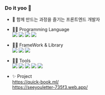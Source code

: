 ### Do it yoo 👋

- 🔭 함께 만드는 과정을 즐기는 프론트엔드 개발자


- ✍🏻 Programming Language  
  <img src ="https://img.shields.io/badge/-javaScript-yellow"> <img src ="https://img.shields.io/badge/-HTML-orange"> <img src ="https://img.shields.io/badge/-CSS-green"> <img src ="https://img.shields.io/badge/-TypeScript-blue">
- ✍🏻 FrameWork & Library  
  <img src ="https://img.shields.io/badge/-React-navy"> <img src ="https://img.shields.io/badge/-redux-grey"> <img src ="https://img.shields.io/badge/-axios-skyblue">
- ✍🏻 Tools  
  <img src ="https://img.shields.io/badge/-Git-salmon"> <img src ="https://img.shields.io/badge/-postman-purple"> <img src ="https://img.shields.io/badge/-figma-orange"> <img src ="https://img.shields.io/badge/-AWS-grey"> <img src ="https://img.shields.io/badge/-Firebase-coral">


- ✨ Project  
  https://quick-book.ml/
  <br>
  https://seeyouletter-735f3.web.app/
  
